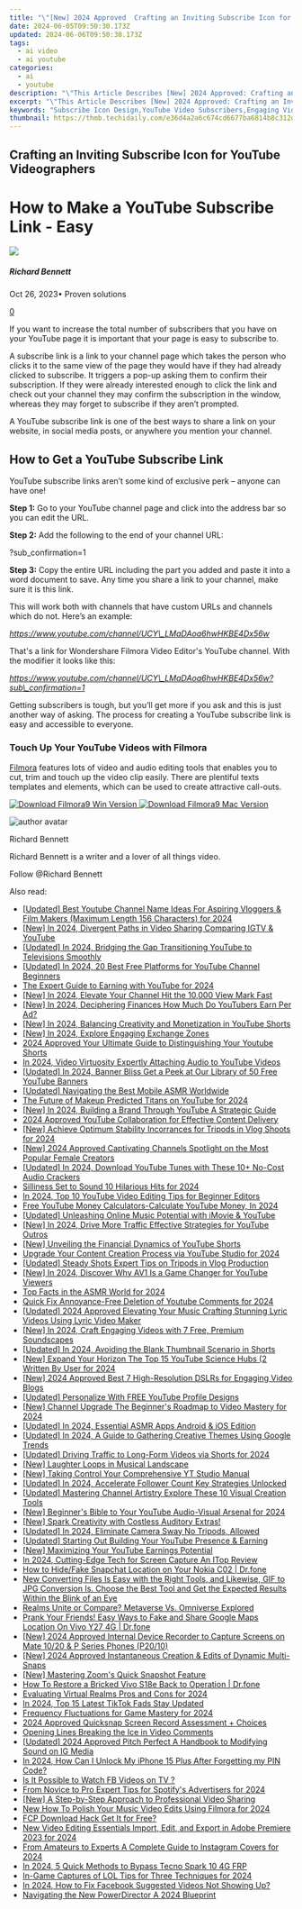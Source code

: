 ```yaml
---
title: "\"[New] 2024 Approved  Crafting an Inviting Subscribe Icon for YouTube Videographers\""
date: 2024-06-05T09:50:30.173Z
updated: 2024-06-06T09:50:30.173Z
tags:
  - ai video
  - ai youtube
categories:
  - ai
  - youtube
description: "\"This Article Describes [New] 2024 Approved: Crafting an Inviting Subscribe Icon for YouTube Videographers\""
excerpt: "\"This Article Describes [New] 2024 Approved: Crafting an Inviting Subscribe Icon for YouTube Videographers\""
keywords: "Subscribe Icon Design,YouTube Video Subscribers,Engaging Video UI,Crafting Video Subscribe,Videographer Invite Sign,Subscription Icons Artistry,User Interface for YouTube"
thumbnail: https://thmb.techidaily.com/e36d4a2a6c674cd6677ba6814b8c312dcb4a11aef63558c23c156a0dfc593865.jpg
---
```


## Crafting an Inviting Subscribe Icon for YouTube Videographers

# How to Make a YouTube Subscribe Link - Easy

![](https://images.wondershare.com/filmora/article-images/richard-bennett.jpg)

##### Richard Bennett

 Oct 26, 2023• Proven solutions

[0](#commentsBoxSeoTemplate)

If you want to increase the total number of subscribers that you have on your YouTube page it is important that your page is easy to subscribe to.

A subscribe link is a link to your channel page which takes the person who clicks it to the same view of the page they would have if they had already clicked to subscribe. It triggers a pop-up asking them to confirm their subscription. If they were already interested enough to click the link and check out your channel they may confirm the subscription in the window, whereas they may forget to subscribe if they aren’t prompted.

A YouTube subscribe link is one of the best ways to share a link on your website, in social media posts, or anywhere you mention your channel.

## How to Get a YouTube Subscribe Link

YouTube subscribe links aren’t some kind of exclusive perk – anyone can have one!

**Step 1:** Go to your YouTube channel page and click into the address bar so you can edit the URL.

**Step 2:** Add the following to the end of your channel URL:

?sub\_confirmation=1

**Step 3:** Copy the entire URL including the part you added and paste it into a word document to save. Any time you share a link to your channel, make sure it is this link.

This will work both with channels that have custom URLs and channels which do not. Here’s an example:

_<https://www.youtube.com/channel/UCY\_LMaDAoa6hwHKBE4Dx56w>_

That's a link for Wondershare Filmora Video Editor's YouTube channel. With the modifier it looks like this:

_<https://www.youtube.com/channel/UCY\_LMaDAoa6hwHKBE4Dx56w?sub\_confirmation=1>_

Getting subscribers is tough, but you’ll get more if you ask and this is just another way of asking. The process for creating a YouTube subscribe link is easy and accessible to everyone.

### Touch Up Your YouTube Videos with Filmora

[Filmora](https://tools.techidaily.com/wondershare/filmora/download/) features lots of video and audio editing tools that enables you to cut, trim and touch up the video clip easily. There are plentiful texts templates and elements, which can be used to create attractive call-outs.

[![Download Filmora9 Win Version](https://images.wondershare.com/filmora/guide/download-btn-win.jpg) ](https://tools.techidaily.com/wondershare/filmora/download/) [![Download Filmora9 Mac Version](https://images.wondershare.com/filmora/guide/download-btn-mac.jpg) ](https://tools.techidaily.com/wondershare/filmora/download/)

![author avatar](https://images.wondershare.com/filmora/article-images/richard-bennett.jpg)

Richard Bennett

Richard Bennett is a writer and a lover of all things video.

Follow @Richard Bennett

<span class="atpl-alsoreadstyle">Also read:</span>
<div><ul>
<li><a href="https://facebook-video-footage.techidaily.com/updated-best-youtube-channel-name-ideas-for-aspiring-vloggers-and-film-makers-maximum-length-156-characters-for-2024/"><u>[Updated] Best Youtube Channel Name Ideas For Aspiring Vloggers & Film Makers (Maximum Length  156 Characters) for 2024</u></a></li>
<li><a href="https://facebook-video-footage.techidaily.com/new-in-2024-divergent-paths-in-video-sharing-comparing-igtv-and-youtube/"><u>[New] In 2024, Divergent Paths in Video Sharing  Comparing IGTV & YouTube</u></a></li>
<li><a href="https://facebook-video-footage.techidaily.com/updated-in-2024-bridging-the-gap-transitioning-youtube-to-televisions-smoothly/"><u>[Updated] In 2024, Bridging the Gap  Transitioning YouTube to Televisions Smoothly</u></a></li>
<li><a href="https://facebook-video-footage.techidaily.com/updated-in-2024-20-best-free-platforms-for-youtube-channel-beginners/"><u>[Updated] In 2024, 20 Best Free Platforms for YouTube Channel Beginners</u></a></li>
<li><a href="https://facebook-video-footage.techidaily.com/the-expert-guide-to-earning-with-youtube-for-2024/"><u>The Expert Guide to Earning with YouTube for 2024</u></a></li>
<li><a href="https://facebook-video-footage.techidaily.com/new-in-2024-elevate-your-channel-hit-the-10000-view-mark-fast/"><u>[New] In 2024, Elevate Your Channel  Hit the 10,000 View Mark Fast</u></a></li>
<li><a href="https://facebook-video-footage.techidaily.com/new-in-2024-deciphering-finances-how-much-do-youtubers-earn-per-ad/"><u>[New] In 2024, Deciphering Finances  How Much Do YouTubers Earn Per Ad?</u></a></li>
<li><a href="https://facebook-video-footage.techidaily.com/new-in-2024-balancing-creativity-and-monetization-in-youtube-shorts/"><u>[New] In 2024, Balancing Creativity and Monetization in YouTube Shorts</u></a></li>
<li><a href="https://facebook-video-footage.techidaily.com/new-in-2024-explore-engaging-exchange-zones/"><u>[New] In 2024, Explore Engaging Exchange Zones</u></a></li>
<li><a href="https://facebook-video-footage.techidaily.com/2024-approved-your-ultimate-guide-to-distinguishing-your-youtube-shorts/"><u>2024 Approved  Your Ultimate Guide to Distinguishing Your Youtube Shorts</u></a></li>
<li><a href="https://facebook-video-footage.techidaily.com/in-2024-video-virtuosity-expertly-attaching-audio-to-youtube-videos/"><u>In 2024, Video Virtuosity  Expertly Attaching Audio to YouTube Videos</u></a></li>
<li><a href="https://facebook-video-footage.techidaily.com/updated-in-2024-banner-bliss-get-a-peek-at-our-library-of-50-free-youtube-banners/"><u>[Updated] In 2024, Banner Bliss  Get a Peek at Our Library of 50 Free YouTube Banners</u></a></li>
<li><a href="https://facebook-video-footage.techidaily.com/updated-navigating-the-best-mobile-asmr-worldwide/"><u>[Updated] Navigating the Best Mobile ASMR Worldwide</u></a></li>
<li><a href="https://facebook-video-footage.techidaily.com/the-future-of-makeup-predicted-titans-on-youtube-for-2024/"><u>The Future of Makeup  Predicted Titans on YouTube for 2024</u></a></li>
<li><a href="https://facebook-video-footage.techidaily.com/new-in-2024-building-a-brand-through-youtube-a-strategic-guide/"><u>[New] In 2024, Building a Brand Through YouTube  A Strategic Guide</u></a></li>
<li><a href="https://facebook-video-footage.techidaily.com/2024-approved-youtube-collaboration-for-effective-content-delivery/"><u>2024 Approved  YouTube Collaboration for Effective Content Delivery</u></a></li>
<li><a href="https://facebook-video-footage.techidaily.com/new-achieve-optimum-stability-incorrances-for-tripods-in-vlog-shoots-for-2024/"><u>[New] Achieve Optimum Stability  Incorrances for Tripods in Vlog Shoots for 2024</u></a></li>
<li><a href="https://facebook-video-footage.techidaily.com/new-2024-approved-captivating-channels-spotlight-on-the-most-popular-female-creators/"><u>[New] 2024 Approved  Captivating Channels  Spotlight on the Most Popular Female Creators</u></a></li>
<li><a href="https://facebook-video-footage.techidaily.com/updated-in-2024-download-youtube-tunes-with-these-10plus-no-cost-audio-crackers/"><u>[Updated] In 2024, Download YouTube Tunes with These 10+ No-Cost Audio Crackers</u></a></li>
<li><a href="https://facebook-video-footage.techidaily.com/silliness-set-to-sound-10-hilarious-hits-for-2024/"><u>Silliness Set to Sound  10 Hilarious Hits for 2024</u></a></li>
<li><a href="https://facebook-video-footage.techidaily.com/in-2024-top-10-youtube-video-editing-tips-for-beginner-editors/"><u>In 2024, Top 10 YouTube Video Editing Tips for Beginner Editors</u></a></li>
<li><a href="https://facebook-video-footage.techidaily.com/free-youtube-money-calculators-calculate-youtube-money-in-2024/"><u>Free YouTube Money Calculators-Calculate YouTube Money, In 2024</u></a></li>
<li><a href="https://facebook-video-footage.techidaily.com/updated-unleashing-online-music-potential-with-imovie-and-youtube/"><u>[Updated] Unleashing Online Music Potential with iMovie & YouTube</u></a></li>
<li><a href="https://facebook-video-footage.techidaily.com/new-in-2024-drive-more-traffic-effective-strategies-for-youtube-outros/"><u>[New] In 2024, Drive More Traffic  Effective Strategies for YouTube Outros</u></a></li>
<li><a href="https://facebook-video-footage.techidaily.com/new-unveiling-the-financial-dynamics-of-youtube-shorts/"><u>[New] Unveiling the Financial Dynamics of YouTube Shorts</u></a></li>
<li><a href="https://facebook-video-footage.techidaily.com/upgrade-your-content-creation-process-via-youtube-studio-for-2024/"><u>Upgrade Your Content Creation Process via YouTube Studio for 2024</u></a></li>
<li><a href="https://facebook-video-footage.techidaily.com/updated-steady-shots-expert-tips-on-tripods-in-vlog-production/"><u>[Updated] Steady Shots  Expert Tips on Tripods in Vlog Production</u></a></li>
<li><a href="https://facebook-video-footage.techidaily.com/new-in-2024-discover-why-av1-is-a-game-changer-for-youtube-viewers/"><u>[New] In 2024, Discover Why AV1 Is a Game Changer for YouTube Viewers</u></a></li>
<li><a href="https://facebook-video-footage.techidaily.com/top-facts-in-the-asmr-world-for-2024/"><u>Top Facts in the ASMR World for 2024</u></a></li>
<li><a href="https://facebook-video-footage.techidaily.com/quick-fix-annoyance-free-deletion-of-youtube-comments-for-2024/"><u>Quick Fix  Annoyance-Free Deletion of Youtube Comments for 2024</u></a></li>
<li><a href="https://facebook-video-footage.techidaily.com/updated-2024-approved-elevating-your-music-crafting-stunning-lyric-videos-using-lyric-video-maker/"><u>[Updated] 2024 Approved  Elevating Your Music  Crafting Stunning Lyric Videos Using Lyric Video Maker</u></a></li>
<li><a href="https://facebook-video-footage.techidaily.com/new-in-2024-craft-engaging-videos-with-7-free-premium-soundscapes/"><u>[New] In 2024, Craft Engaging Videos with 7 Free, Premium Soundscapes</u></a></li>
<li><a href="https://facebook-video-footage.techidaily.com/updated-in-2024-avoiding-the-blank-thumbnail-scenario-in-shorts/"><u>[Updated] In 2024, Avoiding the Blank Thumbnail Scenario in Shorts</u></a></li>
<li><a href="https://facebook-video-footage.techidaily.com/new-expand-your-horizon-the-top-15-youtube-science-hubs-2-written-by-user-for-2024/"><u>[New] Expand Your Horizon  The Top 15 YouTube Science Hubs (2 Written By User for 2024</u></a></li>
<li><a href="https://facebook-video-footage.techidaily.com/new-2024-approved-best-7-high-resolution-dslrs-for-engaging-video-blogs/"><u>[New] 2024 Approved  Best 7 High-Resolution DSLRs for Engaging Video Blogs</u></a></li>
<li><a href="https://facebook-video-footage.techidaily.com/updated-personalize-with-free-youtube-profile-designs/"><u>[Updated] Personalize With FREE YouTube Profile Designs</u></a></li>
<li><a href="https://facebook-video-footage.techidaily.com/new-channel-upgrade-the-beginners-roadmap-to-video-mastery-for-2024/"><u>[New] Channel Upgrade  The Beginner's Roadmap to Video Mastery for 2024</u></a></li>
<li><a href="https://facebook-video-footage.techidaily.com/updated-in-2024-essential-asmr-apps-android-and-ios-edition/"><u>[Updated] In 2024, Essential ASMR Apps  Android & iOS Edition</u></a></li>
<li><a href="https://facebook-video-footage.techidaily.com/updated-in-2024-a-guide-to-gathering-creative-themes-using-google-trends/"><u>[Updated] In 2024, A Guide to Gathering Creative Themes Using Google Trends</u></a></li>
<li><a href="https://facebook-video-footage.techidaily.com/updated-driving-traffic-to-long-form-videos-via-shorts-for-2024/"><u>[Updated] Driving Traffic to Long-Form Videos via Shorts for 2024</u></a></li>
<li><a href="https://facebook-video-footage.techidaily.com/new-laughter-loops-in-musical-landscape/"><u>[New] Laughter Loops in Musical Landscape</u></a></li>
<li><a href="https://facebook-video-footage.techidaily.com/new-taking-control-your-comprehensive-yt-studio-manual/"><u>[New] Taking Control  Your Comprehensive YT Studio Manual</u></a></li>
<li><a href="https://facebook-video-footage.techidaily.com/updated-in-2024-accelerate-follower-count-key-strategies-unlocked/"><u>[Updated] In 2024, Accelerate Follower Count  Key Strategies Unlocked</u></a></li>
<li><a href="https://facebook-video-footage.techidaily.com/updated-mastering-channel-artistry-explore-these-10-visual-creation-tools/"><u>[Updated] Mastering Channel Artistry  Explore These 10 Visual Creation Tools</u></a></li>
<li><a href="https://facebook-video-footage.techidaily.com/new-beginners-bible-to-your-youtube-audio-visual-arsenal-for-2024/"><u>[New] Beginner's Bible to Your YouTube Audio-Visual Arsenal for 2024</u></a></li>
<li><a href="https://facebook-video-footage.techidaily.com/new-spark-creativity-with-costless-auditory-extras/"><u>[New] Spark Creativity with Costless Auditory Extras!</u></a></li>
<li><a href="https://facebook-video-footage.techidaily.com/updated-in-2024-eliminate-camera-sway-no-tripods-allowed/"><u>[Updated] In 2024, Eliminate Camera Sway  No Tripods, Allowed</u></a></li>
<li><a href="https://facebook-video-footage.techidaily.com/updated-starting-out-building-your-youtube-presence-and-earning/"><u>[Updated] Starting Out  Building Your YouTube Presence & Earning</u></a></li>
<li><a href="https://facebook-video-footage.techidaily.com/new-maximizing-your-youtube-earnings-potential/"><u>[New] Maximizing Your YouTube Earnings Potential</u></a></li>
<li><a href="https://screen-sharing-recording.techidaily.com/in-2024-cutting-edge-tech-for-screen-capture-an-itop-review/"><u>In 2024, Cutting-Edge Tech for Screen Capture  An ITop Review</u></a></li>
<li><a href="https://location-social.techidaily.com/how-to-hidefake-snapchat-location-on-your-nokia-c02-drfone-by-drfone-virtual-android/"><u>How to Hide/Fake Snapchat Location on Your Nokia C02 | Dr.fone</u></a></li>
<li><a href="https://ai-editing-video.techidaily.com/new-converting-files-is-easy-with-the-right-tools-and-likewise-gif-to-jpg-conversion-is-choose-the-best-tool-and-get-the-expected-results-within-the-blink-o/"><u>New Converting Files Is Easy with the Right Tools, and Likewise, GIF to JPG Conversion Is. Choose the Best Tool and Get the Expected Results Within the Blink of an Eye</u></a></li>
<li><a href="https://extra-tips.techidaily.com/realms-unite-or-compare-metaverse-vs-omniverse-explored/"><u>Realms Unite or Compare? Metaverse Vs. Omniverse Explored</u></a></li>
<li><a href="https://fake-location.techidaily.com/prank-your-friends-easy-ways-to-fake-and-share-google-maps-location-on-vivo-y27-4g-drfone-by-drfone-virtual-android/"><u>Prank Your Friends! Easy Ways to Fake and Share Google Maps Location On Vivo Y27 4G | Dr.fone</u></a></li>
<li><a href="https://digital-screen-recording.techidaily.com/new-2024-approved-internal-device-recorder-to-capture-screens-on-mate-1020-and-p-series-phones-p2010/"><u>[New] 2024 Approved  Internal Device Recorder to Capture Screens on Mate 10/20 & P Series Phones (P20/10)</u></a></li>
<li><a href="https://snapchat-videos.techidaily.com/new-2024-approved-instantaneous-creation-and-edits-of-dynamic-multi-snaps/"><u>[New] 2024 Approved  Instantaneous Creation & Edits of Dynamic Multi-Snaps</u></a></li>
<li><a href="https://digital-screen-recording.techidaily.com/new-mastering-zooms-quick-snapshot-feature/"><u>[New] Mastering Zoom's Quick Snapshot Feature</u></a></li>
<li><a href="https://howto.techidaily.com/how-to-restore-a-bricked-vivo-s18e-back-to-operation-drfone-by-drfone-fix-android-problems-fix-android-problems/"><u>How To Restore a Bricked Vivo S18e Back to Operation | Dr.fone</u></a></li>
<li><a href="https://some-techniques.techidaily.com/evaluating-virtual-realms-pros-and-cons-for-2024/"><u>Evaluating Virtual Realms  Pros and Cons for 2024</u></a></li>
<li><a href="https://tiktok-video-recordings.techidaily.com/in-2024-top-15-latest-tiktok-fads-stay-updated/"><u>In 2024, Top 15 Latest TikTok Fads  Stay Updated</u></a></li>
<li><a href="https://some-techniques.techidaily.com/frequency-fluctuations-for-game-mastery-for-2024/"><u>Frequency Fluctuations for Game Mastery for 2024</u></a></li>
<li><a href="https://screen-recording.techidaily.com/2024-approved-quicksnap-screen-record-assessment-plus-choices/"><u>2024 Approved  Quicksnap Screen Record Assessment + Choices</u></a></li>
<li><a href="https://extra-tips.techidaily.com/opening-lines-breaking-the-ice-in-video-comments/"><u>Opening Lines  Breaking the Ice in Video Comments</u></a></li>
<li><a href="https://instagram-videos.techidaily.com/updated-2024-approved-pitch-perfect-a-handbook-to-modifying-sound-on-ig-media/"><u>[Updated] 2024 Approved  Pitch Perfect  A Handbook to Modifying Sound on IG Media</u></a></li>
<li><a href="https://ios-unlock.techidaily.com/in-2024-how-can-i-unlock-my-iphone-15-plus-after-forgetting-my-pin-code-by-drfone-ios/"><u>In 2024, How Can I Unlock My iPhone 15 Plus After Forgetting my PIN Code?</u></a></li>
<li><a href="https://facebook-video-content.techidaily.com/is-it-possible-to-watch-fb-videos-on-tv/"><u>Is It Possible to Watch FB Videos on TV ?</u></a></li>
<li><a href="https://some-techniques.techidaily.com/from-novice-to-pro-expert-tips-for-spotifys-advertisers-for-2024/"><u>From Novice to Pro  Expert Tips for Spotify's Advertisers for 2024</u></a></li>
<li><a href="https://youtube-clips.techidaily.com/new-a-step-by-step-approach-to-professional-video-sharing/"><u>[New] A Step-by-Step Approach to Professional Video Sharing</u></a></li>
<li><a href="https://ai-editing-video.techidaily.com/new-how-to-polish-your-music-video-edits-using-filmora-for-2024/"><u>New How To Polish Your Music Video Edits Using Filmora for 2024</u></a></li>
<li><a href="https://extra-information.techidaily.com/fcp-download-hack-get-it-for-free/"><u>FCP Download Hack  Get It for Free?</u></a></li>
<li><a href="https://video-content-creator.techidaily.com/new-video-editing-essentials-import-edit-and-export-in-adobe-premiere-2023-for-2024/"><u>New Video Editing Essentials Import, Edit, and Export in Adobe Premiere 2023 for 2024</u></a></li>
<li><a href="https://instagram-video-recordings.techidaily.com/from-amateurs-to-experts-a-complete-guide-to-instagram-covers-for-2024/"><u>From Amateurs to Experts  A Complete Guide to Instagram Covers for 2024</u></a></li>
<li><a href="https://bypass-frp.techidaily.com/in-2024-5-quick-methods-to-bypass-tecno-spark-10-4g-frp-by-drfone-android/"><u>In 2024, 5 Quick Methods to Bypass Tecno Spark 10 4G FRP</u></a></li>
<li><a href="https://screen-sharing-recording.techidaily.com/in-game-captures-of-lol-tips-for-three-techniques-for-2024/"><u>In-Game Captures of LOL  Tips for Three Techniques for 2024</u></a></li>
<li><a href="https://facebook-video-recording.techidaily.com/in-2024-how-to-fix-facebook-suggested-videos-not-showing-up/"><u>In 2024, How to Fix Facebook Suggested Videos Not Showing Up?</u></a></li>
<li><a href="https://extra-lessons.techidaily.com/navigating-the-new-powerdirector-a-2024-blueprint/"><u>Navigating the New PowerDirector  A 2024 Blueprint</u></a></li>
</ul></div>

<ins class="adsbygoogle"
      style="display:block"
      data-ad-client="ca-pub-7571918770474297"
      data-ad-slot="8358498916"
      data-ad-format="auto"
      data-full-width-responsive="true"></ins>